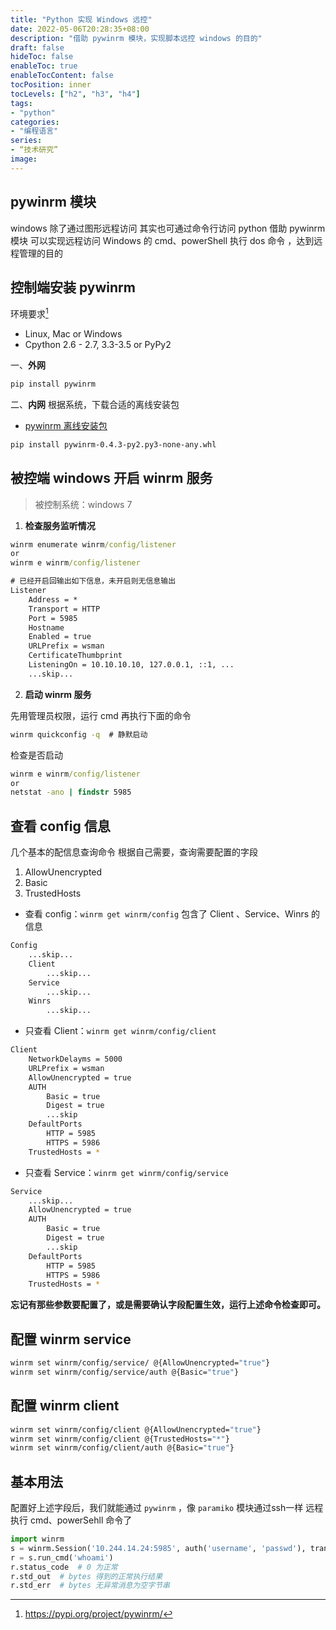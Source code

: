 ```yaml
---
title: "Python 实现 Windows 远控"
date: 2022-05-06T20:28:35+08:00
description: "借助 pywinrm 模块，实现脚本远控 windows 的目的"
draft: false
hideToc: false
enableToc: true
enableTocContent: false
tocPosition: inner
tocLevels: ["h2", "h3", "h4"]
tags:
- "python"
categories:
- "编程语言"
series:
- “技术研究”
image:
---
```


## pywinrm 模块
windows 除了通过图形远程访问
其实也可通过命令行访问
python 借助 pywinrm 模块
可以实现远程访问 Windows 的 cmd、powerShell
执行 dos 命令 ，达到远程管理的目的


## 控制端安装 pywinrm

环境要求[^1]
- Linux, Mac or Windows
- Cpython 2.6 - 2.7, 3.3-3.5 or PyPy2

一、**外网**

```bash
pip install pywinrm
```

二、**内网**
根据系统，下载合适的离线安装包

- [pywinrm 离线安装包](https://pypi.org/project/pywinrm/#files)
```bash
pip install pywinrm-0.4.3-py2.py3-none-any.whl
```

## 被控端 windows 开启 winrm 服务

> 被控制系统：windows 7 

1. **检查服务监听情况**
```cmd
winrm enumerate winrm/config/listener
or
winrm e winrm/config/listener

# 已经开启回输出如下信息，未开启则无信息输出
Listener
	Address = *
	Transport = HTTP
	Port = 5985
	Hostname
	Enabled = true
	URLPrefix = wsman
	CertificateThumbprint
	ListeningOn = 10.10.10.10, 127.0.0.1, ::1, ...
	...skip...
```

2. **启动 winrm 服务**

先用管理员权限，运行 cmd
再执行下面的命令
```cmd
winrm quickconfig -q  # 静默启动
```

检查是否启动
```cmd
winrm e winrm/config/listener
or
netstat -ano | findstr 5985
```

## 查看 config 信息
几个基本的配信息查询命令
根据自己需要，查询需要配置的字段

1. AllowUnencrypted
2. Basic
3. TrustedHosts

- 查看 config：`winrm get winrm/config`
包含了 Client 、Service、Winrs 的信息
```bash
Config
	...skip...
	Client
		...skip...
	Service
		...skip...
	Winrs
		...skip...
```

- 只查看 Client：`winrm get winrm/config/client`
```bash
Client
	NetworkDelayms = 5000
	URLPrefix = wsman
	AllowUnencrypted = true
	AUTH
		Basic = true
		Digest = true
		...skip
	DefaultPorts
		HTTP = 5985
		HTTPS = 5986
	TrustedHosts = *
```


- 只查看 Service：`winrm get winrm/config/service`
```bash
Service
	...skip...
	AllowUnencrypted = true
	AUTH
		Basic = true
		Digest = true
		...skip
	DefaultPorts
		HTTP = 5985
		HTTPS = 5986
	TrustedHosts = *
```

**忘记有那些参数要配置了，或是需要确认字段配置生效，运行上述命令检查即可。**

## 配置 winrm service

```bash
winrm set winrm/config/service/ @{AllowUnencrypted="true"}
winrm set winrm/config/service/auth @{Basic="true"}
```

## 配置 winrm client

```bash
winrm set winrm/config/client @{AllowUnencrypted="true"}
winrm set winrm/config/client @{TrustedHosts="*"}
winrm set winrm/config/client/auth @{Basic="true"}
```

## 基本用法
配置好上述字段后，我们就能通过 `pywinrm` ，像 `paramiko` 模块通过ssh一样
远程执行 cmd、powerSehll 命令了

```python
import winrm
s = winrm.Session('10.244.14.24:5985', auth('username', 'passwd'), transport='ntlm')
r = s.run_cmd('whoami')
r.status_code  # 0 为正常
r.std_out  # bytes 得到的正常执行结果
r.std_err  # bytes 无异常消息为空字节串
```

[^1]: https://pypi.org/project/pywinrm/
